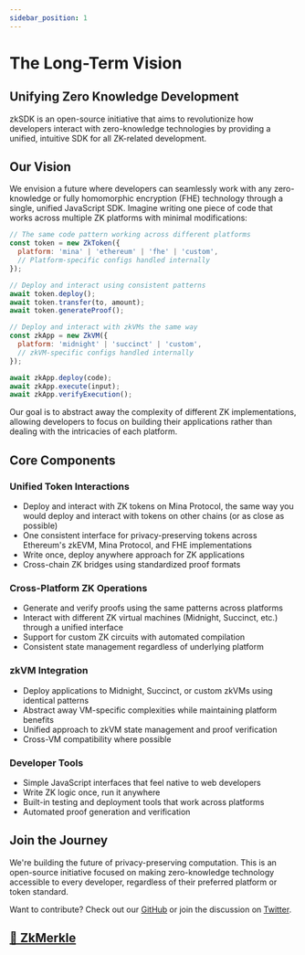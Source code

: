 ```yaml
---
sidebar_position: 1
---
```


# The Long-Term Vision

## Unifying Zero Knowledge Development

zkSDK is an open-source initiative that aims to revolutionize how developers interact with zero-knowledge technologies by providing a unified, intuitive SDK for all ZK-related development.

## Our Vision

We envision a future where developers can seamlessly work with any zero-knowledge or fully homomorphic encryption (FHE) technology through a single, unified JavaScript SDK. Imagine writing one piece of code that works across multiple ZK platforms with minimal modifications:

```javascript
// The same code pattern working across different platforms
const token = new ZkToken({
  platform: 'mina' | 'ethereum' | 'fhe' | 'custom',
  // Platform-specific configs handled internally
});

// Deploy and interact using consistent patterns
await token.deploy();
await token.transfer(to, amount);
await token.generateProof();

// Deploy and interact with zkVMs the same way
const zkApp = new ZkVM({
  platform: 'midnight' | 'succinct' | 'custom',
  // zkVM-specific configs handled internally
});

await zkApp.deploy(code);
await zkApp.execute(input);
await zkApp.verifyExecution();
```

Our goal is to abstract away the complexity of different ZK implementations, allowing developers to focus on building their applications rather than dealing with the intricacies of each platform.

## Core Components

### Unified Token Interactions
- Deploy and interact with ZK tokens on Mina Protocol, the same way you would deploy and interact with tokens on other chains (or as close as possible)
- One consistent interface for privacy-preserving tokens across Ethereum's zkEVM, Mina Protocol, and FHE implementations
- Write once, deploy anywhere approach for ZK applications
- Cross-chain ZK bridges using standardized proof formats

### Cross-Platform ZK Operations
- Generate and verify proofs using the same patterns across platforms
- Interact with different ZK virtual machines (Midnight, Succinct, etc.) through a unified interface
- Support for custom ZK circuits with automated compilation
- Consistent state management regardless of underlying platform

### zkVM Integration
- Deploy applications to Midnight, Succinct, or custom zkVMs using identical patterns
- Abstract away VM-specific complexities while maintaining platform benefits
- Unified approach to zkVM state management and proof verification
- Cross-VM compatibility where possible

### Developer Tools
- Simple JavaScript interfaces that feel native to web developers
- Write ZK logic once, run it anywhere
- Built-in testing and deployment tools that work across platforms
- Automated proof generation and verification

## Join the Journey

We're building the future of privacy-preserving computation. This is an open-source initiative focused on making zero-knowledge technology accessible to every developer, regardless of their preferred platform or token standard.

Want to contribute? Check out our [GitHub](https://github.com/zkthings/zksdk) or join the discussion on [Twitter](https://twitter.com/0xsayd).

<a href="/docs/sdk-guide/zkmerkle">
  <h2>📄️ ZkMerkle</h2>
</a>